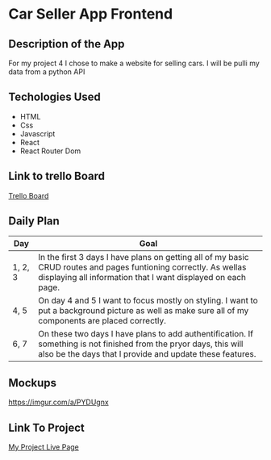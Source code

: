 # Car Seller App Frontend


## Description of the App
For my project 4 I chose to make a website for selling cars.  I will be pulli my data from a python API

## Techologies Used

- HTML
- Css
- Javascript
- React
- React Router Dom

## Link to trello Board
[Trello Board](https://trello.com/b/iIsI9RSr/car-seller-app)


## Daily Plan
| Day | Goal |
|-----|------|
| 1, 2, 3| In the first 3 days I have plans on getting all of my basic CRUD routes and pages funtioning correctly. As wellas displaying all information that I want displayed on each page.|
| 4, 5 | On day 4 and 5 I want to focus mostly on styling.  I want to put a background picture as well as make sure all of my components are placed correctly.|
| 6, 7 |  On these two days I have plans to add authentification.  If something is not finished from the pryor days, this will also be the days that I provide and update these features.| 


## Mockups

https://imgur.com/a/PYDUgnx

## Link To Project

[My Project Live Page](https://house-qc25.onrender.com)